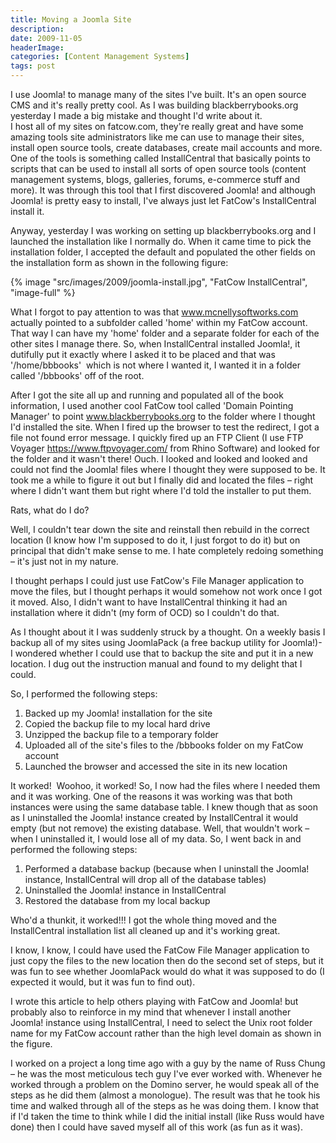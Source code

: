 ```yaml
---
title: Moving a Joomla Site
description: 
date: 2009-11-05
headerImage: 
categories: [Content Management Systems]
tags: post
---
```


I use Joomla! to manage many of the sites I've built. It's an open source CMS and it's really pretty cool. As I was building blackberrybooks.org yesterday I made a big mistake and thought I'd write about it.  
I host all of my sites on fatcow.com, they're really great and have some amazing tools site administrators like me can use to manage their sites, install open source tools, create databases, create mail accounts and more. One of the tools is something called InstallCentral that basically points to scripts that can be used to install all sorts of open source tools (content management systems, blogs, galleries, forums, e-commerce stuff and more). It was through this tool that I first discovered Joomla! and although Joomla! is pretty easy to install, I've always just let FatCow's InstallCentral install it.

Anyway, yesterday I was working on setting up blackberrybooks.org and I launched the installation like I normally do. When it came time to pick the installation folder, I accepted the default and populated the other fields on the installation form as shown in the following figure:

{% image "src/images/2009/joomla-install.jpg", "FatCow InstallCentral", "image-full" %}

What I forgot to pay attention to was that www.mcnellysoftworks.com actually pointed to a subfolder called 'home' within my FatCow account. That way I can have my 'home' folder and a separate folder for each of the other sites I manage there. So, when InstallCentral installed Joomla!, it dutifully put it exactly where I asked it to be placed and that was '/home/bbbooks'  which is not where I wanted it, I wanted it in a folder called '/bbbooks' off of the root.

After I got the site all up and running and populated all of the book information, I used another cool FatCow tool called 'Domain Pointing Manager' to point www.blackberrybooks.org to the folder where I thought I'd installed the site. When I fired up the browser to test the redirect, I got a file not found error message. I quickly fired up an FTP Client (I use FTP Voyager https://www.ftpvoyager.com/ from Rhino Software) and looked for the folder and it wasn't there! Ouch. I looked and looked and looked and could not find the Joomla! files where I thought they were supposed to be. It took me a while to figure it out but I finally did and located the files – right where I didn't want them but right where I'd told the installer to put them.

Rats, what do I do?

Well, I couldn't tear down the site and reinstall then rebuild in the correct location (I know how I'm supposed to do it, I just forgot to do it) but on principal that didn't make sense to me. I hate completely redoing something – it's just not in my nature.

I thought perhaps I could just use FatCow's File Manager application to move the files, but I thought perhaps it would somehow not work once I got it moved. Also, I didn't want to have InstallCentral thinking it had an installation where it didn't (my form of OCD) so I couldn't do that.

As I thought about it I was suddenly struck by a thought. On a weekly basis I backup all of my sites using JoomlaPack (a free backup utility for Joomla!)- I wondered whether I could use that to backup the site and put it in a new location. I dug out the instruction manual and found to my delight that I could.

So, I performed the following steps:

1.  Backed up my Joomla! installation for the site
2.  Copied the backup file to my local hard drive
3.  Unzipped the backup file to a temporary folder
4.  Uploaded all of the site's files to the /bbbooks folder on my FatCow account
5.  Launched the browser and accessed the site in its new location
  
It worked!  Woohoo, it worked! So, I now had the files where I needed them and it was working. One of the reasons it was working was that both instances were using the same database table. I knew though that as soon as I uninstalled the Joomla! instance created by InstallCentral it would empty (but not remove) the existing database. Well, that wouldn't work – when I uninstalled it, I would lose all of my data. So, I went back in and performed the following steps:

1.  Performed a database backup (because when I uninstall the Joomla! instance, InstallCentral will drop all of the database tables)
2.  Uninstalled the Joomla! instance in InstallCentral
3.  Restored the database from my local backup
  
Who'd a thunkit, it worked!!! I got the whole thing moved and the InstallCentral installation list all cleaned up and it's working great.

I know, I know, I could have used the FatCow File Manager application to just copy the files to the new location then do the second set of steps, but it was fun to see whether JoomlaPack would do what it was supposed to do (I expected it would, but it was fun to find out).

I wrote this article to help others playing with FatCow and Joomla! but probably also to reinforce in my mind that whenever I install another Joomla! instance using InstallCentral, I need to select the Unix root folder name for my FatCow account rather than the high level domain as shown in the figure.

I worked on a project a long time ago with a guy by the name of Russ Chung – he was the most meticulous tech guy I've ever worked with. Whenever he worked through a problem on the Domino server, he would speak all of the steps as he did them (almost a monologue). The result was that he took his time and walked through all of the steps as he was doing them. I know that if I'd taken the time to think while I did the initial install (like Russ would have done) then I could have saved myself all of this work (as fun as it was).